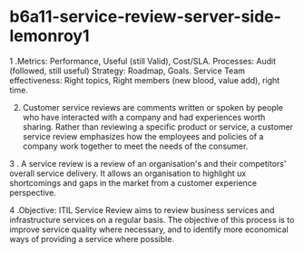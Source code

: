 # b6a11-service-review-server-side-lemonroy1


1 .Metrics: Performance, Useful (still Valid), Cost/SLA. Processes: Audit (followed, still useful) Strategy: Roadmap, Goals. Service Team effectiveness: Right topics, Right members (new blood, value add), right time.

2. Customer service reviews are comments written or spoken by people who have interacted with a company and had experiences worth sharing. Rather than reviewing a specific product or service, a customer service review emphasizes how the employees and policies of a company work together to meet the needs of the consumer.

3 . A service review is a review of an organisation's and their competitors' overall service delivery. It allows an organisation to highlight ux shortcomings and gaps in the market from a customer experience perspective.

4 .Objective: ITIL Service Review aims to review business services and infrastructure services on a regular basis. The objective of this process is to improve service quality where necessary, and to identify more economical ways of providing a service where possible.
